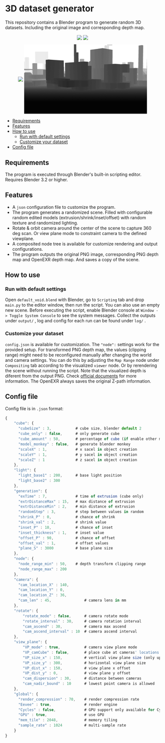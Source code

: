 #  3D dataset generator
<!-- /TOC -->
This repository contains a Blender program to generate random 3D datasets. Including the original image and corresponding depth map.
<p align="center"><img src="example_output/Rotate_image.gif" align="center" width="400">
<img src="example_output/Rotate_depth.gif" align="center" width="400"></p>
<p align="center"><img src="example_output/VP_image.gif" align="center" width="400">
<img src="example_output/VP_depth.gif" align="center" width="400"></p>
<!-- TOC -->

- [Requirements](#Requirements)
- [Features](#Features)
- [How to use](#How-to-use)
	- [Run with default settings](#Run-with-default-settings)
    - [Customize your dataset](#Customize-your-dataset)
- [Config file](#Config-file)



## Requirements
The program is executed through Blender's built-in scripting editor. Requires Blender 3.2 or higher.

## Features


- A `json` configuration file to customize the program.
- The program generates a randomized scene. Filled with configurable random edited models (extrusion/shrink/inset/offset) with random texture and randomized lighting.
- Rotate & orbit camera around the center of the scene to capture 360 deg scan. Or view plane mode to constraint camera to the defined viewplane.
- A composited node tree is available for customize rendering and output configurations.
- The program outputs the original PNG image, corresponding PNG depth map and OpenEXR depth map. And saves a copy of the scene.

## How to use

### Run with default settings
Open `default_void.blend` with Blender, go to  `Scripting` tab and drop `main.py` to the editor window, then run the script. You can also use an empty new scene. Before executing the script, enable Blender console at `Window -> Toggle System Console` to see the system messages. Collect the outputs under `output/` , log and config for each run can be found under `log/` .
### Customize your dataset
`config.json` is available for customization. The `"node":` settings work for the provided setup. For transformed PNG depth map, the values (clipping range) might need to be reconfigured manually after changing the world and camera settings. You can do this by adjusting the `Map Range` node under `Compositing` tab according to the visualized `viewer` node. Or by rerendering the scene without running the script. Note that the visualized depth is diferent from the output PNG. Check [official documents](https://docs.blender.org/manual/en/latest/compositing/types/output/file.html) for more information. The OpenEXR always saves the original Z-path information.


## Config file
Config file is in `.json` format:
```javascript
{
    "cube": {
      "cubeSize" : 3,			# cube size, blender default 2
      "cube_only" : false,      # only generate cube
      "cube_amount" : 50,       # percentage of cube (if enable other models)
      "model_monkey" : false,   # generate blender monkey
      "scaleX" : 1,				# x sacel in object creation
      "scaleY" : 1,				# y sacel in object creation
      "scaleZ" : 1				# z sacel in object creation
    },
    "light": {
      "light_base1" : 200,		# base light position
      "light_base2" : 300
    },
    "generation": {
      "exTime" : 7,				# time of extrusion (cube only)
      "extrDistanceMax" : 15,	# max distance of extrusion
      "extrDistanceMin" : 2,	# min distance of extrusion
      "randomStep" : 3,			# step between values in random
      "shrink_P" : 0,			# chance of shrink
      "shrink_val" : 2,			# shrink value
      "inset_P" : 10,			# chance of inset
      "inset_thickness" : 1,	# inset value
      "offset_P" : 90,			# chance of offset
      "offset_val" : 1,			# offset values
      "plane_S" : 3000			# base plane size
    },
    "node": {
      "node_range_min" : 50,	# depth transform clipping range
      "node_range_max" : 200
    },
    "camera": {
      "cam_location_X" : 140,
      "cam_location_Y" : 0,
      "cam_location_Z" : 36,
      "cam_len" : 45,				# camera lens in mm
    },
    "rotate": {
        "rotate_mode" : false,      # camera rotate mode
        "rotate_interval" : 30,     # camera rotation interval
        "cam_ascend" : 30,          # camera max ascend
        "cam_ascend_interval" : 10  # camera ascend interval
    },
    "view_plane": {
		"VP_mode" : true,           # camera view plane mode
		"VP_camCube" : false,       # place cube at cameras' locations
		"VP_size_x" : 150,          # vertical view plane size (only upper half used)
		"VP_size_y" : 300,          # horizontal view plane size
		"VP_dist_x" : 150,          # view plane x offset
		"VP_dist_y" : 0,            # view plane y offset
		"cam_dispersion" : 30,      # distance between cameras
		"cam_nadir_bound" : 10      # lowest point camera is allowed
	},
    "global": {
      "render_compression" : 70,	# render compression rate
      "Eevee" : true,				# render engine
      "Cycles" : false,				# GPU support only available for Cycles engine
      "GPU" : true,					# use GPU
      "mem_tile" : 2048,			# memory tiling
      "sample_rate" : 1024			# multi-sample rate
    }
}
```



